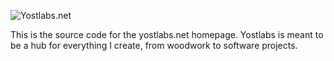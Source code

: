  ![Yostlabs.net](/assets/logo.svg)

 This is the source code for the yostlabs.net homepage. Yostlabs is meant to be a hub for everything I create, from woodwork to software projects. 
